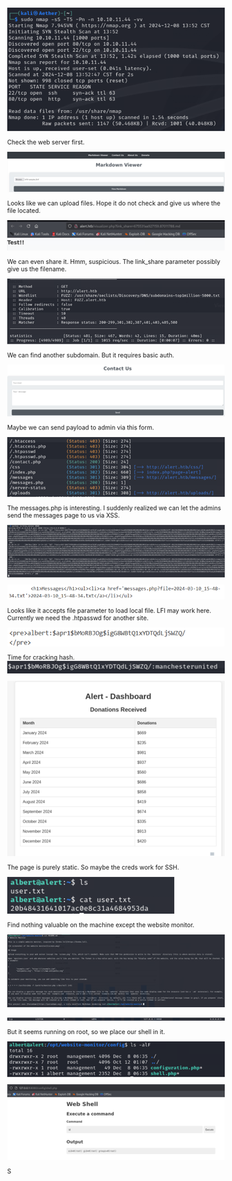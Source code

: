 ![image-20241208135318915](./assets/image-20241208135318915.png)



Check the web server first.

![image-20241208135458696](./assets/image-20241208135458696.png)

Looks like we can upload files. Hope it do not check and give us where the file located.



![image-20241208135618967](./assets/image-20241208135618967.png)

We can even share it. Hmm, suspicious. The link_share parameter possibly give us the filename.



![image-20241208140531420](./assets/image-20241208140531420.png)

We can find another subdomain. But it requires basic auth.



![image-20241208141103714](./assets/image-20241208141103714.png)

Maybe we can send payload to admin via this form. 



![image-20241208141819153](./assets/image-20241208141819153.png)

The messages.php is interesting. I suddenly realized we can let the admins send the messages page to us via XSS.



![image-20241208142507504](./assets/image-20241208142507504.png)

![image-20241208142609138](./assets/image-20241208142609138.png)

Looks like it accepts file parameter to load local file. LFI may work here. Currently we need the .htpasswd for another site.



![image-20241208142946389](./assets/image-20241208142946389.png)

Time for cracking hash.![image-20241208143418004](./assets/image-20241208143418004.png)



![image-20241208143531573](./assets/image-20241208143531573.png)

The page is purely static. So maybe the creds work for SSH.



![image-20241208143744160](./assets/image-20241208143744160.png)



Find nothing valuable on the machine except the website monitor.

![image-20241208144256785](./assets/image-20241208144256785.png)

![image-20241208144339708](./assets/image-20241208144339708.png)



But it seems running on root, so we place our shell in it.

![image-20241208145025709](./assets/image-20241208145025709.png)

![image-20241208145154600](./assets/image-20241208145154600.png)

S